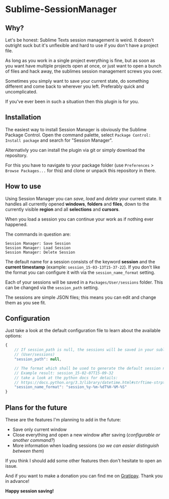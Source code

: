 Sublime-SessionManager
======================

Why?
----

Let's be honest: Sublime Texts session management is weird. It doesn't outright suck but it's unflexible and hard to use if you don't have a project file.

As long as you work in a single project everything is fine, but as soon as you want have multiple projects open at once, or just want to open a bunch of files and hack away, the sublimes session management screws you over.

Sometimes you simply want to save your current state, do something different and come back to wherever you left. Preferably quick and uncomplicated.

If you've ever been in such a situation then this plugin is for you.

Installation
------------

The easiest way to install Session Manager is obviously the Sublime Package Control. Open the command palette, select `Package Control: Install package` and search for "Session Manager".

Alternativly you can install the plugin via git or simply download the repository.

For this you have to navigate to your package folder (use `Preferences` > `Browse Packages...` for this) and clone or unpack this repository in there.

How to use
----------

Using Session Manager you can *save*, *load* and *delete* your current state. It handles all currently opened __windows__, __folders__ and __files__, down to the currently visible __region__ and all __selections__ and __cursors__.

When you load a session you can continue your work as if nothing ever happened.

The commands in question are:

    Session Manager: Save Session
    Session Manager: Load Session
    Session Manager: Delete Session

The default name for a session consists of the keyword __session__ and the __current timestamp__ (example: `session_15-03-13T15-37-22`). If you don't like the format you can configure it with via the `session_name_format` setting.

Each of your sessions will be saved in a `Packages/User/sessions` folder. This can be changed via the `session_path` setting.

The sessions are simple JSON files; this means you can edit and change them as you see fit.

Configuration
-------------

Just take a look at the default configuration file to learn about the available options:

```js
{
    // If session_path is null, the sessions will be saved in your sublime User folder in sessions
    // (User/sessions)
    "session_path": null,

    // The format which shall be used to generate the default session name;
    // Example result: session_15-02-07T15-09-32
    // take a look at the python docs for details:
    // https://docs.python.org/3.3/library/datetime.html#strftime-strptime-behavior
    "session_name_format": "session_%y-%m-%dT%H-%M-%S"
}
```


Plans for the future
--------------------

These are the features I'm planning to add in the future:

- Save only current window
- Close everything and open a new window after saving (*configurable or another command?*)
- More information when loading sessions (*so we can easier distinguish between them*)

If you think I should add some other features then don't hesitate to open an issue.

And if you want to make a donation you can find me on [Gratipay](https://gratipay.com/). Thank you in advance!

__Happy session saving!__
